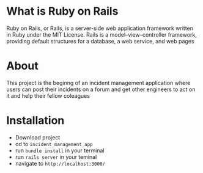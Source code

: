# What is Ruby on Rails

Ruby on Rails, or Rails, is a server-side web application framework written in Ruby under the MIT License. Rails is a model–view–controller framework, providing default structures for a database, a web service, and web pages

# About
This project is the beginng of an incident management application where users can post their incidents on a forum and get other engineers to act on it and help their fellow coleagues


# Installation
+ Download project
+ cd to `incident_management_app`
+ run `bundle install` in your terminal
+ run `rails server` in your teminal
+ navigate to `http://localhost:3000/`

